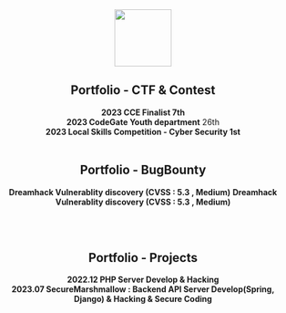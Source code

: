 <div align="center">
<img src="https://blog.kakaocdn.net/dn/cgkUIV/btqRqcabOMh/iSwGFjqyYk5pidLEb8K641/img.png" style="width:100px;height:100px;">

## Portfolio - CTF & Contest
**2023 CCE Finalist 7th** <br>
**2023 CodeGate Youth department** 26th <br>
**2023 Local Skills Competition - Cyber Security 1st**
<br><br>

## Portfolio - BugBounty
**Dreamhack Vulnerablity discovery (CVSS : 5.3 , Medium)**
**Dreamhack Vulnerablity discovery (CVSS : 5.3 , Medium)**

<br><br>

## Portfolio - Projects
**2022.12 PHP Server Develop & Hacking** <br>
**2023.07 SecureMarshmallow : Backend API Server Develop(Spring, Django) & Hacking & Secure Coding**
